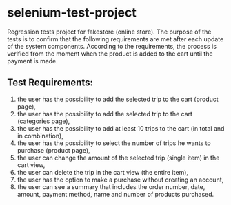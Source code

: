 # selenium-test-project
Regression tests project for fakestore (online store).
The purpose of the tests is to confirm that the following requirements are met after each update of the system components.
According to the requirements, the process is verified from the moment when the product is added to the cart until the payment is made.

## Test Requirements:
1. the user has the possibility to add the selected trip to the cart (product page),
2. the user has the possibility to add the selected trip to the cart (categories page),
3. the user has the possibility to add at least 10 trips to the cart (in total and in combination),
4. the user has the possibility to select the number of trips he wants to purchase (product page),
5. the user can change the amount of the selected trip (single item) in the cart view,
6. the user can delete the trip in the cart view (the entire item),
7. the user has the option to make a purchase without creating an account,
8. the user can see a summary that includes the order number, date, amount, payment method, name and number of products purchased.